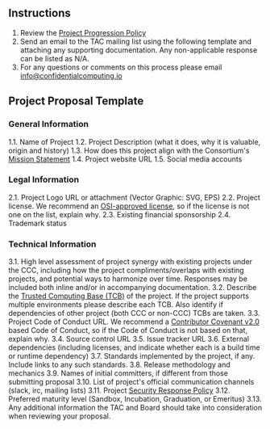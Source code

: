## Instructions
1.  Review the [Project Progression Policy](project-progression-policy.md)
2.  Send an email to the TAC mailing list using the following template and attaching any supporting documentation. Any non-applicable response can be listed as N/A.
3.  For any questions or comments on this process please email info@confidentialcomputing.io

## Project Proposal Template

### General Information
1.1. Name of Project
1.2. Project Description (what it does, why it is valuable, origin and history)
1.3. How does this project align with the Consortium's [Mission Statement](README.md)
1.4. Project website URL
1.5. Social media accounts

### Legal Information
2.1. Project Logo URL or attachment (Vector Graphic: SVG, EPS)
2.2. Project license.  We recommend an [OSI-approved license](https://opensource.org/licenses), so if the license is not one on the list, explain why.
2.3. Existing financial sponsorship
2.4. Trademark status

### Technical Information
3.1. High level assessment of project synergy with existing projects under the CCC, including how the project compliments/overlaps with existing projects, and potential ways to harmonize over time. Responses may be included both inline and/or in accompanying documentation.
3.2. Describe the [Trusted Computing Base (TCB)](https://en.wikipedia.org/wiki/Trusted_computing_base) of the project. If the project supports multiple environments please describe each TCB. Also identify if dependencies of other project (both CCC or non-CCC) TCBs are taken.
3.3. Project Code of Conduct URL.  We recommend a [Contributor Covenant v2.0](https://www.contributor-covenant.org/version/2/0/code_of_conduct/) based Code of Conduct, so if the Code of Conduct is not based on that, explain why.
3.4. Source control URL
3.5. Issue tracker URL
3.6. External dependencies (including licenses, and indicate whether each is a build time or runtime dependency)
3.7. Standards implemented by the project, if any. Include links to any such standards.
3.8. Release methodology and mechanics
3.9. Names of initial committers, if different from those submitting proposal
3.10. List of project's official communication channels (slack, irc, mailing lists)
3.11. Project [Security Response Policy](security-response-policies.md)
3.12. Preferred maturity level (Sandbox, Incubation, Graduation, or Emeritus)
3.13. Any additional information the TAC and Board should take into consideration when reviewing your proposal.

